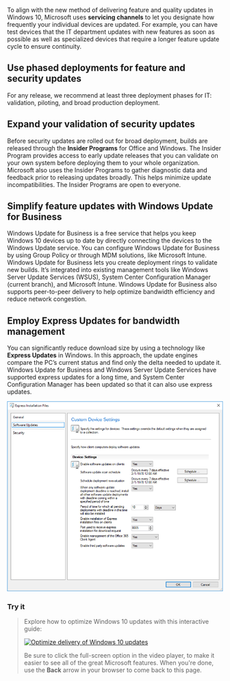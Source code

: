 To align with the new method of delivering feature and quality updates in Windows 10, Microsoft uses **servicing channels** to let you designate how frequently your individual devices are updated. For example, you can have test devices that the IT department updates with new features as soon as possible as well as specialized devices that require a longer feature update cycle to ensure continuity. 

## Use phased deployments for feature and security updates

For any release, we recommend at least three deployment phases for IT: validation, piloting, and broad production deployment.


## Expand your validation of security updates

Before security updates are rolled out for broad deployment, builds are released through the **Insider Programs** for Office and Windows. The Insider Program provides access to early update releases that you can validate on your own system before deploying them to your whole organization. Microsoft also uses the Insider Programs to gather diagnostic data and feedback prior to releasing updates broadly. This helps minimize update incompatibilities. The Insider Programs are open to everyone.

## Simplify feature updates with Windows Update for Business

Windows Update for Business is a free service that helps you keep Windows 10 devices up to date by directly connecting the devices to the Windows Update service. You can configure Windows Update for Business by using Group Policy or through MDM solutions, like Microsoft Intune. Windows Update for Business lets you create deployment rings to validate new builds. It’s integrated into existing management tools like Windows Server Update Services (WSUS), System Center Configuration Manager (current branch), and Microsoft Intune. Windows Update for Business also supports peer-to-peer delivery to help optimize bandwidth efficiency and reduce network congestion.

## Employ Express Updates for bandwidth management

You can significantly reduce download size by using a technology like **Express Updates** in Windows. In this approach, the update engines compare the PC’s current status and find only the delta needed to update it. Windows Update for Business and Windows Server Update Services have supported express updates for a long time, and System Center Configuration Manager has been updated so that it can also use express updates. 

![Express Updates screen](../media/step-7-1.png)

### Try it

>Explore how to optimize Windows 10 updates with this interactive guide:
>
> <a href="https://mslabs.cloudguides.com/guides/Optimize%20delivery%20of%20Windows%2010%20updates%20-%20Interactive%20Guide">![Optimize delivery of Windows 10 updates](../media/lab-optimize-updates.png)</a>  
>
>Be sure to click the full-screen option in the video player, to make it easier to see all of the great Microsoft features. When you're done, use the **Back** arrow in your browser to come back to this page. 
